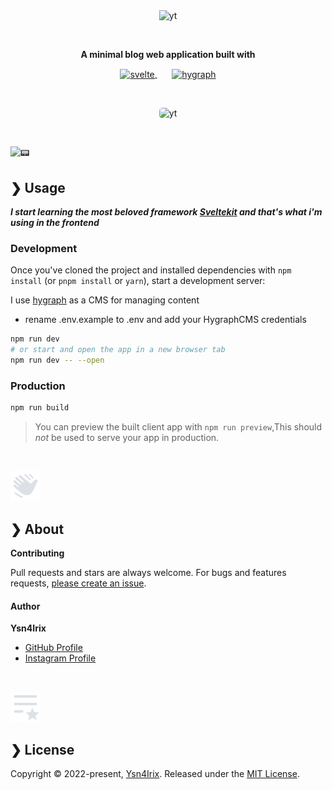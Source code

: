 <p align="center">
 <img width="250px" src="https://res.cloudinary.com/ydevcloud/image/upload/v1665930642/yassi/amxizzlc0ybikaj5kxja.svg" align="center" alt="yt" />
</p>

<br>

<p align="center">
  <b>A minimal blog web application built with
  </b>
  <br>
</p>

<p align="center">
<a href="https://kit.svelte.dev">
<img width="100px" src="https://res.cloudinary.com/ydevcloud/image/upload/v1663804918/yassi/mxrjfvymnux04jhjwlh2.svg" align="center" alt="svelte" />
</a>
&nbsp; &nbsp; &nbsp;
<a href="https://prisma.io">
<img width="250px" src="https://res.cloudinary.com/ydevcloud/image/upload/v1665931185/yassi/xujw1sjrp22vhph7wzkf.svg" align="center" alt="hygraph" />
</a>
</a>

</p>

<br>

<p align="center">
  <img src="https://res.cloudinary.com/ydevcloud/image/upload/v1665931621/yassi/y1cdgvtvz0cg356biip4.png" alt="yt" width="600px" style="border-radius: 5px;">

</p>

<br>

![📟](https://res.cloudinary.com/ydevcloud/image/upload/v1656874185/asm9cp84cbuuqmarw9wq.png)

## ❯ Usage

**_I start learning the most beloved framework [Sveltekit](https://kit.svelte.dev) and that's what i'm using in the frontend_**

### Development

Once you've cloned the project and installed dependencies with `npm install` (or `pnpm install` or `yarn`), start a development server:

I use [hygraph](https://hygraph.com) as a CMS for managing content

- rename .env.example to .env and add your HygraphCMS credentials

```sh
npm run dev
# or start and open the app in a new browser tab
npm run dev -- --open
```

### Production

```sh
npm run build
```

> You can preview the built client app with `npm run preview`,This should _not_ be used to serve your app in production.

<br>

![🙌](https://raw.githubusercontent.com/ahmadawais/stuff/master/images/git/connect.png)

## ❯ About

<summary><strong>Contributing</strong></summary>

Pull requests and stars are always welcome. For bugs and features requests, [please create an issue](../../issues/new).

#### Author

**Ysn4Irix**

- [GitHub Profile](https://github.com/Ysn4irix)
- [Instagram Profile](https://instagram.com/ysn.irix)

<br>

![📃](https://raw.githubusercontent.com/ahmadawais/stuff/master/images/git/license.png)

## ❯ License

Copyright © 2022-present, [Ysn4Irix](https://github.com/Ysn4Irix).
Released under the [MIT License](LICENSE).
